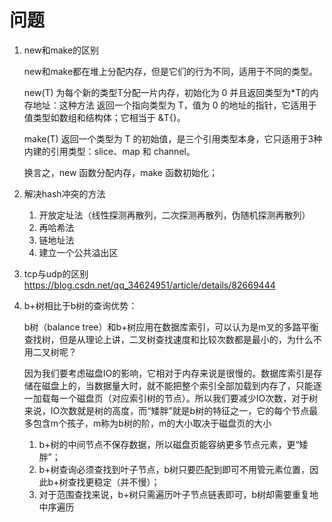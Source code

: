 # 问题
1.  new和make的区别
    
    new和make都在堆上分配内存，但是它们的行为不同，适用于不同的类型。
    
    new(T) 为每个新的类型T分配一片内存，初始化为 0 并且返回类型为*T的内存地址：这种方法 返回一个指向类型为 T，值为 0 的地址的指针，它适用于值类型如数组和结构体；它相当于 &T{}。
    
    make(T) 返回一个类型为 T 的初始值，是三个引用类型本身，它只适用于3种内建的引用类型：slice、map 和 channel。
    
    换言之，new 函数分配内存，make 函数初始化；
2.  解决hash冲突的方法
    1.  开放定址法（线性探测再散列，二次探测再散列，伪随机探测再散列）
    2.  再哈希法
    3.  链地址法
    4.  建立一个公共溢出区
3.  tcp与udp的区别
    https://blog.csdn.net/qq_34624951/article/details/82669444
4. b+树相比于b树的查询优势：
   
   b树（balance tree）和b+树应用在数据库索引，可以认为是m叉的多路平衡查找树，但是从理论上讲，二叉树查找速度和比较次数都是最小的，为什么不用二叉树呢？ 
   
   因为我们要考虑磁盘IO的影响，它相对于内存来说是很慢的。数据库索引是存储在磁盘上的，当数据量大时，就不能把整个索引全部加载到内存了，只能逐一加载每一个磁盘页（对应索引树的节点）。所以我们要减少IO次数，对于树来说，IO次数就是树的高度，而“矮胖”就是b树的特征之一，它的每个节点最多包含m个孩子，m称为b树的阶，m的大小取决于磁盘页的大小
   1.   b+树的中间节点不保存数据，所以磁盘页能容纳更多节点元素，更“矮胖”；
   2.   b+树查询必须查找到叶子节点，b树只要匹配到即可不用管元素位置，因此b+树查找更稳定（并不慢）；
   3.   对于范围查找来说，b+树只需遍历叶子节点链表即可，b树却需要重复地中序遍历